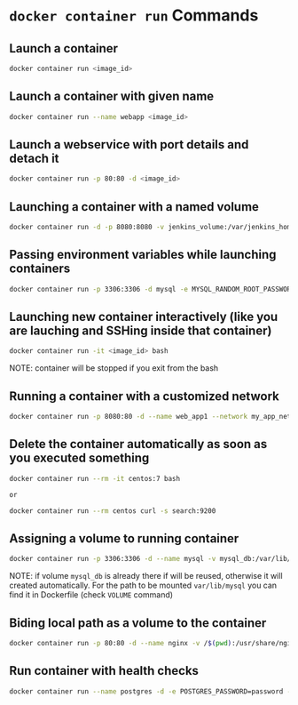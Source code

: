 # `docker container run` Commands

## Launch a container

```bash
docker container run <image_id>
```

## Launch a container with given name

```bash
docker container run --name webapp <image_id>
```

## Launch a webservice with port details and detach it

```bash
docker container run -p 80:80 -d <image_id>
```

## Launching a container with a named volume

```bash
docker container run -d -p 8080:8080 -v jenkins_volume:/var/jenkins_home --name jenkins_server jenkins_server:2.0
```

## Passing environment variables while launching containers

```bash
docker container run -p 3306:3306 -d mysql -e MYSQL_RANDOM_ROOT_PASSWORD=yes
```

## Launching new container interactively (like you are lauching and SSHing inside that container)

```bash
docker container run -it <image_id> bash
```

NOTE: container will be stopped if you exit from the bash

## Running a container with a customized network

```bash
docker container run -p 8080:80 -d --name web_app1 --network my_app_net nginx
```

## Delete the container automatically as soon as you executed something

```bash
docker container run --rm -it centos:7 bash

or

docker container run --rm centos curl -s search:9200
```

## Assigning a volume to running container

```bash
docker container run -p 3306:3306 -d --name mysql -v mysql_db:/var/lib/mysql mysql
```

NOTE: if volume `mysql_db` is already there if will be reused, otherwise it will created automatically. For the path to be mounted `var/lib/mysql` you can find it in Dockerfile (check `VOLUME` command)

## Biding local path as a volume to the container

```bash
docker container run -p 80:80 -d --name nginx -v /$(pwd):/usr/share/nginx/html nginx
```

## Run container with health checks

```bash
docker container run --name postgres -d -e POSTGRES_PASSWORD=password --health-cmd="pg_isready -U postgres || exit 1" postgres
```
